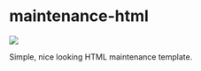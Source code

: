# maintenance-html


<img src=https://imgur.com/bI5ckDT.png>


Simple, nice looking HTML maintenance template.
